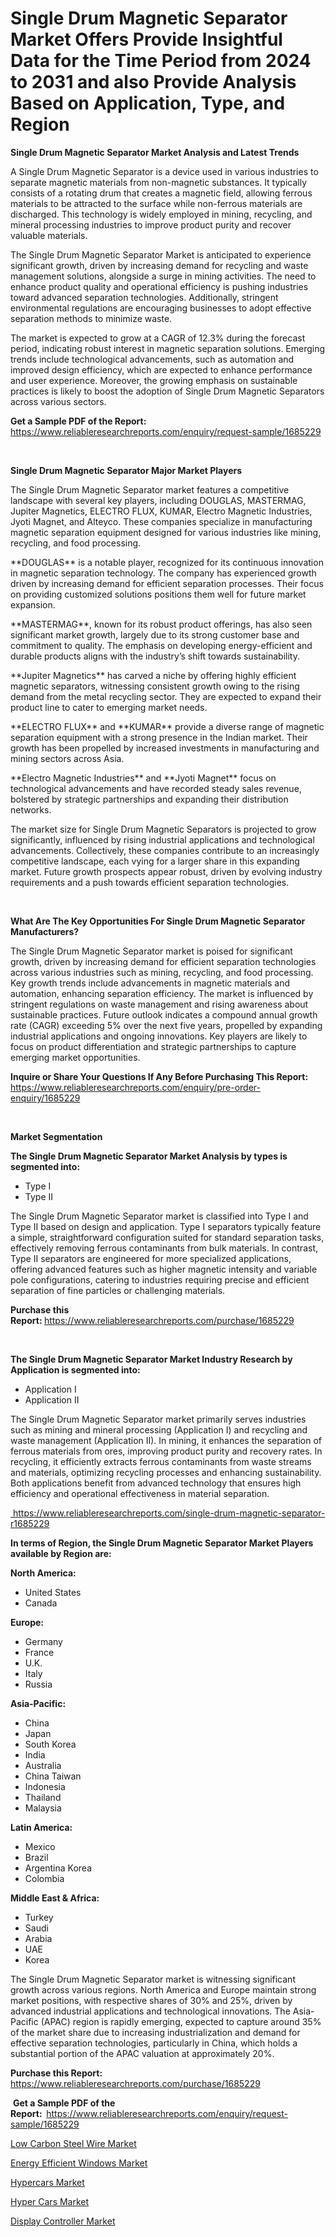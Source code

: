 <p><h1>Single Drum Magnetic Separator Market Offers Provide Insightful Data for the Time Period from 2024 to 2031 and also Provide Analysis Based on Application, Type, and Region</h1></p><p><strong>Single Drum Magnetic Separator Market Analysis and Latest Trends</strong></p>
<p><p>A Single Drum Magnetic Separator is a device used in various industries to separate magnetic materials from non-magnetic substances. It typically consists of a rotating drum that creates a magnetic field, allowing ferrous materials to be attracted to the surface while non-ferrous materials are discharged. This technology is widely employed in mining, recycling, and mineral processing industries to improve product purity and recover valuable materials.</p><p>The Single Drum Magnetic Separator Market is anticipated to experience significant growth, driven by increasing demand for recycling and waste management solutions, alongside a surge in mining activities. The need to enhance product quality and operational efficiency is pushing industries toward advanced separation technologies. Additionally, stringent environmental regulations are encouraging businesses to adopt effective separation methods to minimize waste.</p><p>The market is expected to grow at a CAGR of 12.3% during the forecast period, indicating robust interest in magnetic separation solutions. Emerging trends include technological advancements, such as automation and improved design efficiency, which are expected to enhance performance and user experience. Moreover, the growing emphasis on sustainable practices is likely to boost the adoption of Single Drum Magnetic Separators across various sectors.</p></p>
<p><strong>Get a Sample PDF of the Report:&nbsp;</strong> <a href="https://www.reliableresearchreports.com/enquiry/request-sample/1685229?utm_campaign=3&utm_medium=2&utm_source=Github&utm_content=ia&utm_term=16102024&utm_id=single-drum-magnetic-separator">https://www.reliableresearchreports.com/enquiry/request-sample/1685229</a></p>
<p>&nbsp;</p>
<p><strong>Single Drum Magnetic Separator Major Market Players</strong></p>
<p><p>The Single Drum Magnetic Separator market features a competitive landscape with several key players, including DOUGLAS, MASTERMAG, Jupiter Magnetics, ELECTRO FLUX, KUMAR, Electro Magnetic Industries, Jyoti Magnet, and Alteyco. These companies specialize in manufacturing magnetic separation equipment designed for various industries like mining, recycling, and food processing.</p><p>**DOUGLAS** is a notable player, recognized for its continuous innovation in magnetic separation technology. The company has experienced growth driven by increasing demand for efficient separation processes. Their focus on providing customized solutions positions them well for future market expansion.</p><p>**MASTERMAG**, known for its robust product offerings, has also seen significant market growth, largely due to its strong customer base and commitment to quality. The emphasis on developing energy-efficient and durable products aligns with the industry’s shift towards sustainability.</p><p>**Jupiter Magnetics** has carved a niche by offering highly efficient magnetic separators, witnessing consistent growth owing to the rising demand from the metal recycling sector. They are expected to expand their product line to cater to emerging market needs.</p><p>**ELECTRO FLUX** and **KUMAR** provide a diverse range of magnetic separation equipment with a strong presence in the Indian market. Their growth has been propelled by increased investments in manufacturing and mining sectors across Asia.</p><p>**Electro Magnetic Industries** and **Jyoti Magnet** focus on technological advancements and have recorded steady sales revenue, bolstered by strategic partnerships and expanding their distribution networks.</p><p>The market size for Single Drum Magnetic Separators is projected to grow significantly, influenced by rising industrial applications and technological advancements. Collectively, these companies contribute to an increasingly competitive landscape, each vying for a larger share in this expanding market. Future growth prospects appear robust, driven by evolving industry requirements and a push towards efficient separation technologies.</p></p>
<p>&nbsp;</p>
<p><strong>What Are The Key Opportunities For Single Drum Magnetic Separator Manufacturers?</strong></p>
<p><p>The Single Drum Magnetic Separator market is poised for significant growth, driven by increasing demand for efficient separation technologies across various industries such as mining, recycling, and food processing. Key growth trends include advancements in magnetic materials and automation, enhancing separation efficiency. The market is influenced by stringent regulations on waste management and rising awareness about sustainable practices. Future outlook indicates a compound annual growth rate (CAGR) exceeding 5% over the next five years, propelled by expanding industrial applications and ongoing innovations. Key players are likely to focus on product differentiation and strategic partnerships to capture emerging market opportunities.</p></p>
<p><strong>Inquire or Share Your Questions If Any Before Purchasing This Report:</strong> <a href="https://www.reliableresearchreports.com/enquiry/pre-order-enquiry/1685229?utm_campaign=3&utm_medium=2&utm_source=Github&utm_content=ia&utm_term=16102024&utm_id=single-drum-magnetic-separator">https://www.reliableresearchreports.com/enquiry/pre-order-enquiry/1685229</a></p>
<p>&nbsp;</p>
<p><strong>Market Segmentation</strong></p>
<p><strong>The Single Drum Magnetic Separator Market Analysis by types is segmented into:</strong></p>
<p><ul><li>Type I</li><li>Type II</li></ul></p>
<p><p>The Single Drum Magnetic Separator market is classified into Type I and Type II based on design and application. Type I separators typically feature a simple, straightforward configuration suited for standard separation tasks, effectively removing ferrous contaminants from bulk materials. In contrast, Type II separators are engineered for more specialized applications, offering advanced features such as higher magnetic intensity and variable pole configurations, catering to industries requiring precise and efficient separation of fine particles or challenging materials.</p></p>
<p><strong>Purchase this Report:&nbsp;</strong><a href="https://www.reliableresearchreports.com/purchase/1685229?utm_campaign=3&utm_medium=2&utm_source=Github&utm_content=ia&utm_term=16102024&utm_id=single-drum-magnetic-separator">https://www.reliableresearchreports.com/purchase/1685229</a></p>
<p>&nbsp;</p>
<p><strong>The Single Drum Magnetic Separator Market Industry Research by Application is segmented into:</strong></p>
<p><ul><li>Application I</li><li>Application II</li></ul></p>
<p><p>The Single Drum Magnetic Separator market primarily serves industries such as mining and mineral processing (Application I) and recycling and waste management (Application II). In mining, it enhances the separation of ferrous materials from ores, improving product purity and recovery rates. In recycling, it efficiently extracts ferrous contaminants from waste streams and materials, optimizing recycling processes and enhancing sustainability. Both applications benefit from advanced technology that ensures high efficiency and operational effectiveness in material separation.</p></p>
<p><a href="https://www.reliableresearchreports.com/single-drum-magnetic-separator-r1685229?utm_campaign=3&utm_medium=2&utm_source=Github&utm_content=ia&utm_term=16102024&utm_id=single-drum-magnetic-separator">&nbsp;https://www.reliableresearchreports.com/single-drum-magnetic-separator-r1685229</a></p>
<p><strong>In terms of Region, the Single Drum Magnetic Separator Market Players available by Region are:</strong></p>
<p>
    <p> <strong> North America: </strong>
        <ul>
            <li>United States</li>
            <li>Canada</li>
        </ul>
        </p> 
    <p> <strong> Europe: </strong>
        <ul>
            <li>Germany</li>
            <li>France</li>
            <li>U.K.</li>
            <li>Italy</li>
            <li>Russia</li>
        </ul>
        </p> 
    <p> <strong> Asia-Pacific: </strong>
        <ul>
            <li>China</li>
            <li>Japan</li>
            <li>South Korea</li>
            <li>India</li>
            <li>Australia</li>
            <li>China Taiwan</li>
            <li>Indonesia</li>
            <li>Thailand</li>
            <li>Malaysia</li>
        </ul>
        </p> 
    <p> <strong> Latin America: </strong>
        <ul>
            <li>Mexico</li>
            <li>Brazil</li>
            <li>Argentina Korea</li>
            <li>Colombia</li>
        </ul>
        </p> 
    <p> <strong> Middle East & Africa: </strong>
        <ul>
            <li>Turkey</li>
            <li>Saudi</li>
            <li>Arabia</li>
            <li>UAE</li>
            <li>Korea</li>
        </ul>
    </p>
    </p>
<p><p>The Single Drum Magnetic Separator market is witnessing significant growth across various regions. North America and Europe maintain strong market positions, with respective shares of 30% and 25%, driven by advanced industrial applications and technological innovations. The Asia-Pacific (APAC) region is rapidly emerging, expected to capture around 35% of the market share due to increasing industrialization and demand for effective separation technologies, particularly in China, which holds a substantial portion of the APAC valuation at approximately 20%.</p></p>
<p><strong>Purchase this Report: </strong><a href="https://www.reliableresearchreports.com/purchase/1685229?utm_campaign=3&utm_medium=2&utm_source=Github&utm_content=ia&utm_term=16102024&utm_id=single-drum-magnetic-separator">https://www.reliableresearchreports.com/purchase/1685229</a></p>
<p>&nbsp;<strong>Get a Sample PDF of the Report:&nbsp;&nbsp;</strong><a href="https://www.reliableresearchreports.com/enquiry/request-sample/1685229?utm_campaign=3&utm_medium=2&utm_source=Github&utm_content=ia&utm_term=16102024&utm_id=single-drum-magnetic-separator">https://www.reliableresearchreports.com/enquiry/request-sample/1685229</a></p>
<p><strong></strong></p>
<p><p><a href="https://github.com/GraceTurner587/Market-Research-Report-List-1/blob/main/low-carbon-steel-wire-market.md?utm_campaign=3&utm_medium=2&utm_source=Github&utm_content=ia&utm_term=16102024&utm_id=single-drum-magnetic-separator">Low Carbon Steel Wire Market</a></p><p><a href="https://issuu.com/reportprime-2/docs/energy-efficient-windows-market-siz_96930fdb0a3a44?utm_campaign=3&utm_medium=2&utm_source=Github&utm_content=ia&utm_term=16102024&utm_id=single-drum-magnetic-separator">Energy Efficient Windows Market</a></p><p><a href="https://www.linkedin.com/pulse/hypercars-momentum-charting-112-cagr-path-2024-2031-hamp-shire-5xiwc?trk=public_post_embed_feed-article-content&utm_campaign=3&utm_medium=2&utm_source=Github&utm_content=ia&utm_term=16102024&utm_id=single-drum-magnetic-separator">Hypercars Market</a></p><p><a href="https://www.linkedin.com/pulse/pulse-hyper-cars-rhythms-change-market-resonance-2024-2031-kxoyc?trk=public_post_embed_feed-article-content&utm_campaign=3&utm_medium=2&utm_source=Github&utm_content=ia&utm_term=16102024&utm_id=single-drum-magnetic-separator">Hyper Cars Market</a></p><p><a href="https://issuu.com/reportprime-2/docs/display-controller-market-size-2030_0ead59a72805de?utm_campaign=3&utm_medium=2&utm_source=Github&utm_content=ia&utm_term=16102024&utm_id=single-drum-magnetic-separator">Display Controller Market</a></p></p>